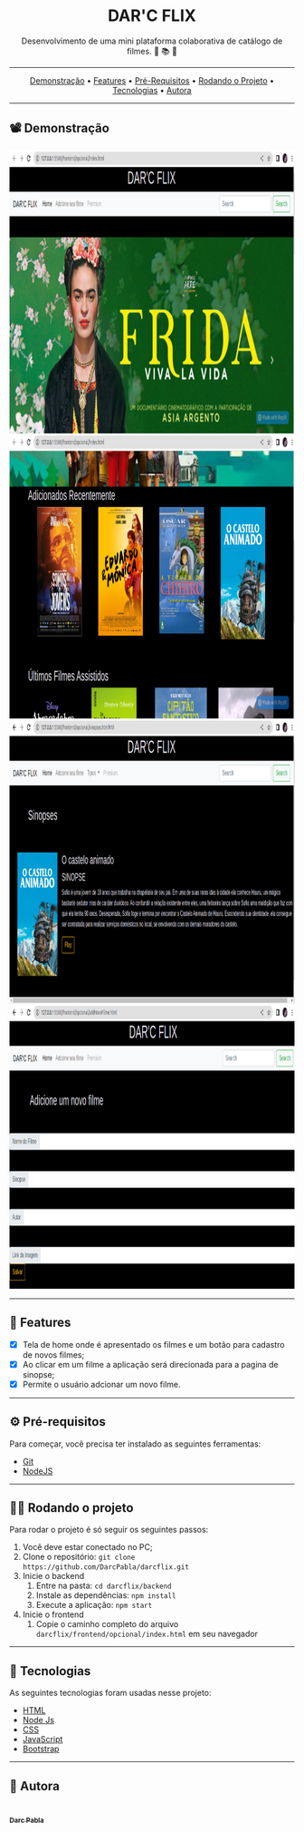 <h1 align="center">DAR'C FLIX</h1>

<p align="center">
Desenvolvimento de uma mini plataforma colaborativa de catálogo de filmes. 📖 📚 📱
</p>

---

 <p align="center">
  <a href="#demonstracao">Demonstração</a> •
  <a href="#features">Features</a> •
  <a href="#pre-requisitos">Pré-Requisitos</a> •
  <a href="#rodando-projeto">Rodando o Projeto</a> •
  <a href="#tecnologias">Tecnologias</a> •
  <a href="#autor">Autora</a>
</p>

---

<h2 id="demonstracao">📽️ Demonstração</h2>

<p align="center">
  <img src="./home.png" width="800px" height="500px"/>
  <img src="./filmes.png" width="800px" height="500px"/>
  <img src="./sinopse.png" width="800px" height="500px"/>
  <img src="./cadastro.png" width="800px" height="500px"/>
</p>

---

<h2 id="features">🚀 Features</h2>

- [x] Tela de home onde é apresentado os filmes e um botão para cadastro de novos filmes;
- [x] Ao clicar em um filme a aplicação será direcionada para a pagina de sinopse;
- [x] Permite o usuário adcionar um novo filme.

---

<h2 id="pre-requisitos">⚙️ Pré-requisitos</h2>
Para começar, você precisa ter instalado as seguintes ferramentas:

- [Git](https://git-scm.com)
- [NodeJS](https://nodejs.org/en)

---

<h2 id="rodando-projeto"> 🧑‍💻 Rodando o projeto</h2>
Para rodar o projeto é só seguir os seguintes passos:

1. Você deve estar conectado no PC;</li>
2. Clone o repositório: `git clone https://github.com/DarcPabla/darcflix.git`
3. Inicie o backend
   1. Entre na pasta: `cd darcflix/backend`
   2. Instale as dependências: `npm install`
   3. Execute a aplicação: `npm start`
4. Inicie o frontend
   1. Copie o caminho completo do arquivo `darcflix/frontend/opcional/index.html` em seu navegador

---

<h2 id="tecnologias"> 🤖 Tecnologias</h2>

As seguintes tecnologias foram usadas nesse projeto:

- [HTML](https://developer.mozilla.org/pt-BR/docs/Web/HTML)
- [Node Js](https://nodejs.org/en/)
- [CSS](https://developer.mozilla.org/pt-BR/docs/Web/CSS)
- [JavaScript](https://developer.mozilla.org/pt-BR/docs/Web/JavaScript)
- [Bootstrap](https://getbootstrap.com/)

---

<h2 id="autor">👨 Autora</h2>

<a href="https://github.com/DarcPabla">
 <img style="border-radius: 50%;" src="https://avatars.githubusercontent.com/u/55287935?s=400&v=4" width="100px;" alt=""/>
 <br />
 <sub><b>Darc Pabla</b></sub>
</a>
 <br/>
